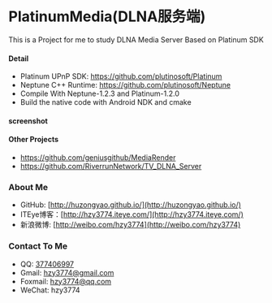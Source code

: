 # PlatinumMedia(DLNA服务端)
This is a Project for me to study DLNA Media Server Based on Platinum SDK

#### Detail
* Platinum UPnP SDK: https://github.com/plutinosoft/Platinum
* Neptune C++ Runtime: https://github.com/plutinosoft/Neptune
* Compile With Neptune-1.2.3 and Platinum-1.2.0
* Build the native code with Android NDK and cmake

#### screenshot

#### Other Projects
* https://github.com/geniusgithub/MediaRender
* https://github.com/RiverrunNetwork/TV_DLNA_Server

### About Me
 * GitHub: [http://huzongyao.github.io/](http://huzongyao.github.io/)
 * ITEye博客：[http://hzy3774.iteye.com/](http://hzy3774.iteye.com/)
 * 新浪微博: [http://weibo.com/hzy3774](http://weibo.com/hzy3774)

### Contact To Me
 * QQ: [377406997](http://wpa.qq.com/msgrd?v=3&uin=377406997&site=qq&menu=yes)
 * Gmail: [hzy3774@gmail.com](mailto:hzy3774@gmail.com)
 * Foxmail: [hzy3774@qq.com](mailto:hzy3774@qq.com)
 * WeChat: hzy3774